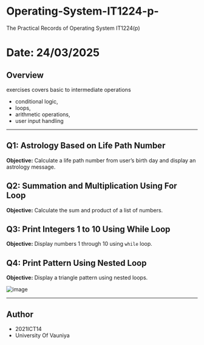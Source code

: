 # Operating-System-IT1224-p-
The Practical Records of Operating System IT1224(p) 
# Date: 24/03/2025

## Overview
exercises covers basic to intermediate operations 
-  conditional logic,
-  loops,
-  arithmetic operations,
-  user input handling

---

## Q1: Astrology Based on Life Path Number
**Objective:** Calculate a life path number from user’s birth day and display an astrology message.

## Q2: Summation and Multiplication Using For Loop
**Objective:** Calculate the sum and product of a list of numbers.

## Q3: Print Integers 1 to 10 Using While Loop
**Objective:** Display numbers 1 through 10 using `while` loop.


## Q4: Print Pattern Using Nested Loop
**Objective:** Display a triangle pattern using nested loops.

![image](https://github.com/user-attachments/assets/87911ff4-8d65-49e9-8b23-615ece37002e)


---
## Author 
- 2021ICT14
- University Of Vauniya
